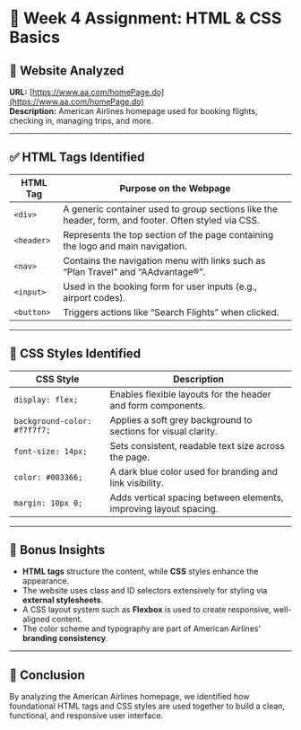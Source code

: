 # 🧾 Week 4 Assignment: HTML & CSS Basics

## 🔗 Website Analyzed
**URL:** [https://www.aa.com/homePage.do](https://www.aa.com/homePage.do)  
**Description:** American Airlines homepage used for booking flights, checking in, managing trips, and more.

---

## ✅ HTML Tags Identified

| HTML Tag | Purpose on the Webpage |
|----------|------------------------|
| `<div>` | A generic container used to group sections like the header, form, and footer. Often styled via CSS. |
| `<header>` | Represents the top section of the page containing the logo and main navigation. |
| `<nav>` | Contains the navigation menu with links such as “Plan Travel” and “AAdvantage®”. |
| `<input>` | Used in the booking form for user inputs (e.g., airport codes). |
| `<button>` | Triggers actions like “Search Flights” when clicked. |

---

## 🎨 CSS Styles Identified

| CSS Style | Description |
|-----------|-------------|
| `display: flex;` | Enables flexible layouts for the header and form components. |
| `background-color: #f7f7f7;` | Applies a soft grey background to sections for visual clarity. |
| `font-size: 14px;` | Sets consistent, readable text size across the page. |
| `color: #003366;` | A dark blue color used for branding and link visibility. |
| `margin: 10px 0;` | Adds vertical spacing between elements, improving layout spacing. |

---

## 🧠 Bonus Insights

- **HTML tags** structure the content, while **CSS** styles enhance the appearance.
- The website uses class and ID selectors extensively for styling via **external stylesheets**.
- A CSS layout system such as **Flexbox** is used to create responsive, well-aligned content.
- The color scheme and typography are part of American Airlines' **branding consistency**.

---

## 📌 Conclusion

By analyzing the American Airlines homepage, we identified how foundational HTML tags and CSS styles are used together to build a clean, functional, and responsive user interface.

